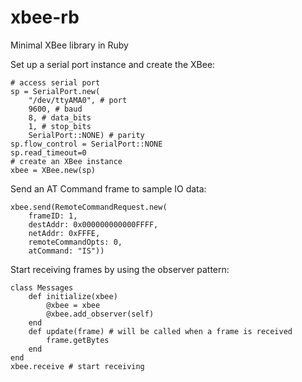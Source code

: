 # xbee-rb
Minimal XBee library in Ruby

Set up a serial port instance and create the XBee:
```
# access serial port
sp = SerialPort.new(
	"/dev/ttyAMA0", # port
	9600, # baud                                                 
	8, # data_bits
	1, # stop_bits
	SerialPort::NONE) # parity
sp.flow_control = SerialPort::NONE
sp.read_timeout=0
# create an XBee instance
xbee = XBee.new(sp)
```


Send an AT Command frame to sample IO data:
```
xbee.send(RemoteCommandRequest.new(
	frameID: 1,
	destAddr: 0x000000000000FFFF,
	netAddr: 0xFFFE,
	remoteCommandOpts: 0,
	atCommand: "IS"))
```

Start receiving frames by using the observer pattern:
```
class Messages
	def initialize(xbee)
		@xbee = xbee
		@xbee.add_observer(self)
	end
 	def update(frame) # will be called when a frame is received
 		frame.getBytes
 	end
end
xbee.receive # start receiving
```
